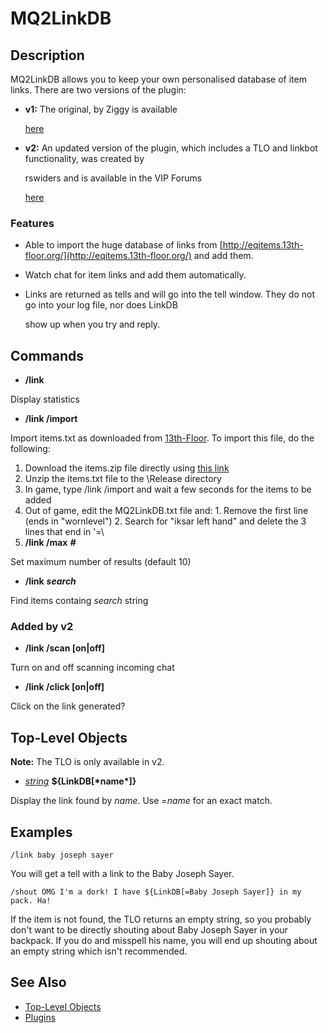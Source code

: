 # MQ2LinkDB

## Description

MQ2LinkDB allows you to keep your own personalised database of item links. There are two versions of the plugin:

* **v1:** The original, by Ziggy is available

  [here](https://macroquest2.com/phpBB3/viewtopic.php?t=10375&start=0)

* **v2:** An updated version of the plugin, which includes a TLO and linkbot functionality, was created by

  rswiders and is available in the VIP Forums

  [here](https://macroquest2.com/phpBB3/viewtopic.php?t=14876)

### Features

* Able to import the huge database of links from [http://eqitems.13th-floor.org/](http://eqitems.13th-floor.org/) and add them.
* Watch chat for item links and add them automatically.
* Links are returned as tells and will go into the tell window. They do not go into your log file, nor does LinkDB

  show up when you try and reply.

## Commands

* **/link**

Display statistics

* **/link /import**

Import items.txt as downloaded from [13th-Floor](http://eqitems.13th-floor.org/download.php). To import this file, do the following:

1. Download the items.zip file directly using [this link](http://eqitems.13th-floor.org/download/items.zip)
2. Unzip the items.txt file to the \Release directory
3. In game, type /link /import and wait a few seconds for the items to be added
4. Out of game, edit the MQ2LinkDB.txt file and: 1. Remove the first line \(ends in "wornlevel"\) 2. Search for "iksar left hand" and delete the 3 lines that end in '=\
5. **/link /max** _**\#**_

Set maximum number of results \(default 10\)

* **/link** _**search**_

Find items containg _search_ string

### Added by v2

* **/link /scan \[on\|off\]**

Turn on and off scanning incoming chat

* **/link /click \[on\|off\]**

Click on the link generated?

## Top-Level Objects

**Note:** The TLO is only available in v2.

* [_string_]() **${LinkDB\[\***name**\*\]}**

Display the link found by _name_. Use =_name_ for an exact match.

## Examples

`/link baby joseph sayer`

You will get a tell with a link to the Baby Joseph Sayer.

`/shout OMG I'm a dork! I have ${LinkDB[=Baby Joseph Sayer]} in my pack. Ha!`

If the item is not found, the TLO returns an empty string, so you probably don't want to be directly shouting about Baby Joseph Sayer in your backpack. If you do and misspell his name, you will end up shouting about an empty string which isn't recommended.

## See Also

* [Top-Level Objects](../../data-types-and-top-level-objects/top-level-objects/)
* [Plugins](../../documentation/macroquest2-plugins.md)

